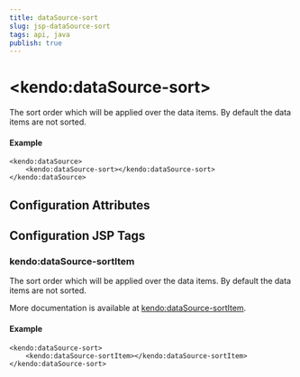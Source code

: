 ```yaml
---
title: dataSource-sort
slug: jsp-dataSource-sort
tags: api, java
publish: true
---
```


# \<kendo:dataSource-sort\>

The sort order which will be applied over the data items. By default the data items are not sorted.

#### Example
    <kendo:dataSource>
        <kendo:dataSource-sort></kendo:dataSource-sort>
    </kendo:dataSource>

## Configuration Attributes


##  Configuration JSP Tags

### kendo:dataSource-sortItem

The sort order which will be applied over the data items. By default the data items are not sorted.

More documentation is available at [kendo:dataSource-sortItem](/kendo-ui/api/wrappers/jsp/datasource/sortitem).

#### Example

    <kendo:dataSource-sort>
        <kendo:dataSource-sortItem></kendo:dataSource-sortItem>
    </kendo:dataSource-sort>

